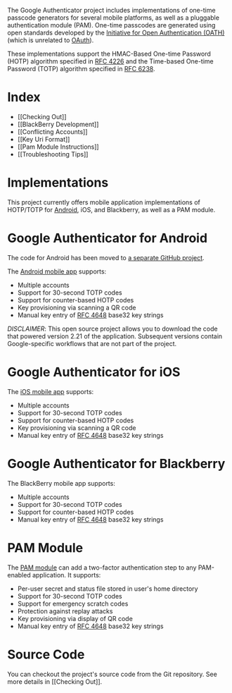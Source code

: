 The Google Authenticator project includes implementations of one-time passcode generators for several mobile platforms, as well as a pluggable authentication module (PAM). One-time passcodes are generated using open standards developed by the [Initiative for Open Authentication (OATH)](http://www.openauthentication.org/)  (which is unrelated to [OAuth](http://oauth.net/)). 

These implementations support the HMAC-Based One-time Password (HOTP) algorithm specified in [RFC 4226](https://tools.ietf.org/html/rfc4226) and the Time-based One-time Password (TOTP) algorithm specified in [ RFC 6238](https://tools.ietf.org/html/rfc6238).

Index
=====

* [[Checking Out]]
* [[BlackBerry Development]]
* [[Conflicting Accounts]]
* [[Key Uri Format]]
* [[Pam Module Instructions]]
* [[Troubleshooting Tips]]

Implementations
===============

This project currently offers mobile application implementations of HOTP/TOTP for [Android](http://www.android.com/), iOS, and Blackberry, as well as a PAM module.

Google Authenticator for Android
================================

The code for Android has been moved to [a separate GitHub project](https://github.com/google/google-authenticator-android).

The [Android mobile app](https://play.google.com/store/apps/details?id=com.google.android.apps.authenticator2) supports:

  * Multiple accounts
  * Support  for 30-second TOTP codes
  * Support for counter-based HOTP codes
  * Key provisioning via scanning a QR code
  * Manual key entry of [RFC 4648](http://tools.ietf.org/html/rfc4648) base32 key strings

*DISCLAIMER*: This open source project allows you to download the code that powered version 2.21 of the application.  Subsequent versions contain Google-specific workflows that are not part of the project.

Google Authenticator for iOS
============================

The [iOS mobile app](http://itunes.apple.com/us/app/google-authenticator/id388497605?mt=8) supports:

  * Multiple accounts
  * Support  for 30-second TOTP codes
  * Support for counter-based HOTP codes
  * Key provisioning via scanning a QR code
  * Manual key entry of [RFC 4648](http://tools.ietf.org/html/rfc4648) base32 key strings

Google Authenticator for Blackberry
===================================

The BlackBerry mobile app supports:

  * Multiple accounts
  * Support for 30-second TOTP codes
  * Support for counter-based HOTP codes
  * Manual key entry of [RFC 4648](http://tools.ietf.org/html/rfc4648) base32 key strings

PAM Module
==========

The [PAM module](https://github.com/google/google-authenticator-libpam) can add
a two-factor authentication step to any PAM-enabled application. It supports:

  * Per-user secret and status file stored in user's home directory
  * Support for 30-second TOTP codes
  * Support for emergency scratch codes
  * Protection against replay attacks
  * Key provisioning via display of QR code
  * Manual key entry of [RFC 4648](http://tools.ietf.org/html/rfc4648) base32 key strings

Source Code
===========

You can checkout the project's source code from the Git repository. See more details in [[Checking Out]].
